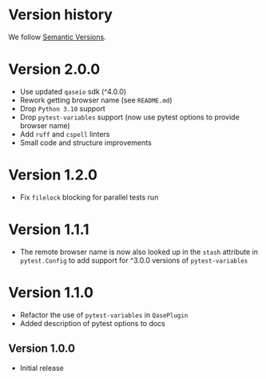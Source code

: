 # Version history

We follow [Semantic Versions](https://semver.org/).

# Version 2.0.0

- Use updated `qaseio` sdk (^4.0.0)
- Rework getting browser name (see `README.md`)
- Drop `Python 3.10` support
- Drop `pytest-variables` support (now use pytest options to provide browser name)
- Add `ruff` and `cspell` linters
- Small code and structure improvements

# Version 1.2.0

- Fix `filelock` blocking for parallel tests run

# Version 1.1.1

- The remote browser name is now also looked up in the `stash` attribute
  in `pytest.Config` to add support for ^3.0.0 versions of `pytest-variables`

# Version 1.1.0

- Refactor the use of `pytest-variables` in `QasePlugin`
- Added description of pytest options to docs

## Version 1.0.0

- Initial release
